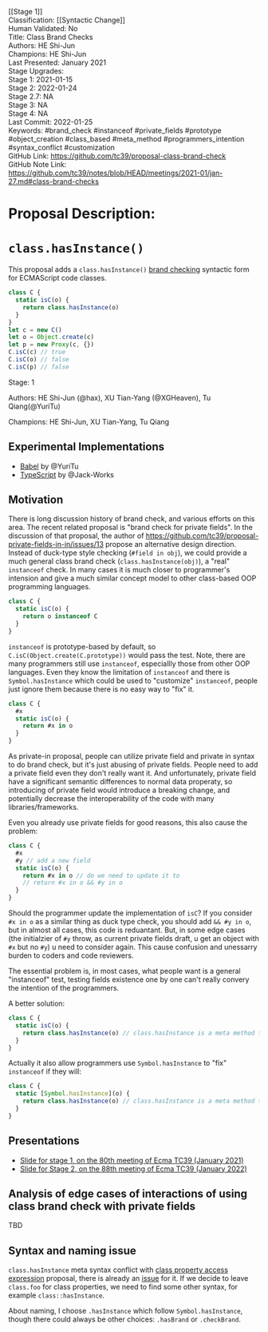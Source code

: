 [[Stage 1]]<br>Classification: [[Syntactic Change]]<br>Human Validated: No<br>Title: Class Brand Checks<br>Authors: HE Shi-Jun<br>Champions: HE Shi-Jun<br>Last Presented: January 2021<br>Stage Upgrades:<br>Stage 1: 2021-01-15  
Stage 2: 2022-01-24  
Stage 2.7: NA  
Stage 3: NA  
Stage 4: NA<br>Last Commit: 2022-01-25<br>Keywords: #brand_check #instanceof #private_fields #prototype #object_creation #class_based #meta_method #programmers_intention #syntax_conflict #customization<br>GitHub Link: https://github.com/tc39/proposal-class-brand-check <br>GitHub Note Link: https://github.com/tc39/notes/blob/HEAD/meetings/2021-01/jan-27.md#class-brand-checks
# Proposal Description:
# `class.hasInstance()`

This proposal adds a `class.hasInstance()` [brand checking](https://github.com/tc39/how-we-work/blob/master/terminology.md#brand-check) syntactic form for ECMAScript code classes.

```js
class C {
  static isC(o) {
    return class.hasInstance(o)
  }
}
let c = new C()
let o = Object.create(c)
let p = new Proxy(c, {})
C.isC(c) // true
C.isC(o) // false
C.isC(p) // false
```

Stage: 1

Authors: HE Shi-Jun (@hax), XU Tian-Yang (@XGHeaven), Tu Qiang(@YuriTu)

Champions: HE Shi-Jun, XU Tian-Yang, Tu Qiang

## Experimental Implementations

- [Babel](https://github.com/babel/babel/pull/13959) by @YuriTu
- [TypeScript](https://github.com/microsoft/TypeScript/pull/46578) by @Jack-Works

## Motivation

There is long discussion history of brand check, and various efforts on this area. The recent related proposal is "brand check for private fields". In the discussion of that proposal, the author of https://github.com/tc39/proposal-private-fields-in-in/issues/13 propose an alternative design direction. Instead of duck-type style checking (`#field in obj`), we could provide a much general class brand check (`class.hasInstance(obj)`), a "real" `instanceof` check. In many cases it is much closer to programmer's intension and give a much similar concept model to other class-based OOP programming languages.


```js
class C {
  static isC(o) {
    return o instanceof C
  }
}
```

`instanceof` is prototype-based by default, so `C.isC(Object.create(C.prototype))` would pass the test. Note, there are many programmers still use `instanceof`, especiallly those from other OOP languages. Even they know the limitation of `instanceof` and there is `Symbol.hasInstance` which could be used to "customize" `instanceof`, people just ignore them because there is no easy way to "fix" it.

```js
class C {
  #x
  static isC(o) {
    return #x in o
  }
}
```

As private-in proposal, people can utilize private field and private in syntax to do brand check, but it's just abusing of private fields. People need to add a private field even they don't really want it. And unfortunately, private field have a significant semantic differences to normal data properaty, so introducing of private field would introduce a breaking change, and potentially decrease the interoperability of the code with many libraries/frameworks.

Even you already use private fields for good reasons, this also cause the problem:

```js
class C {
  #x
  #y // add a new field
  static isC(o) {
    return #x in o // do we need to update it to
    // return #x in o && #y in o
  }
}
```

Should the programmer update the implementation of `isC`? If you consider `#x in o` as a similar thing as duck type check, you should add `&& #y in o`, but in almost all cases, this code is reduantant. But, in some edge cases (the initialzier of `#y` throw, as current private fields draft, u get an object with `#x` but no `#y`) u need to consider again. This cause confusion and unessarry burden to coders and code reviewers.

The essential problem is, in most cases, what people want is a general "instanceof" test, testing fields existence one by one can't really convery the intention of the programmers.

A better solution:

```js
class C {
  static isC(o) {
    return class.hasInstance(o) // class.hasInstance is a meta method to check whether o have the class brand of C
  }
}
```

Actually it also allow programmers use `Symbol.hasInstance` to "fix" `instanceof` if they will:

```js
class C {
  static [Symbol.hasInstance](o) {
    return class.hasInstance(o) // class.hasInstance is a meta method to check whether o have the class brand of C
  }
}
```

## Presentations

- [Slide for stage 1, on the 80th meeting of Ecma TC39 (January 2021)](https://johnhax.net/2021/class-brand/slide)
- [Slide for Stage 2, on the 88th meeting of Ecma TC39 (January 2022)](https://johnhax.net/2022/class-brand/slide)

## Analysis of edge cases of interactions of using class brand check with private fields

TBD

## Syntax and naming issue

`class.hasInstance` meta syntax conflict with [class property access expression](https://github.com/tc39/proposal-class-access-expressions) proposal, there is already an [issue](https://github.com/tc39/proposal-class-access-expressions/issues/14) for it. If we decide to leave `class.foo` for class properties, we need to find some other syntax, for example `class::hasInstance`.

About naming, I choose `.hasInstance` which follow `Symbol.hasInstance`, though there could always be other choices: `.hasBrand` or `.checkBrand`.

<br>